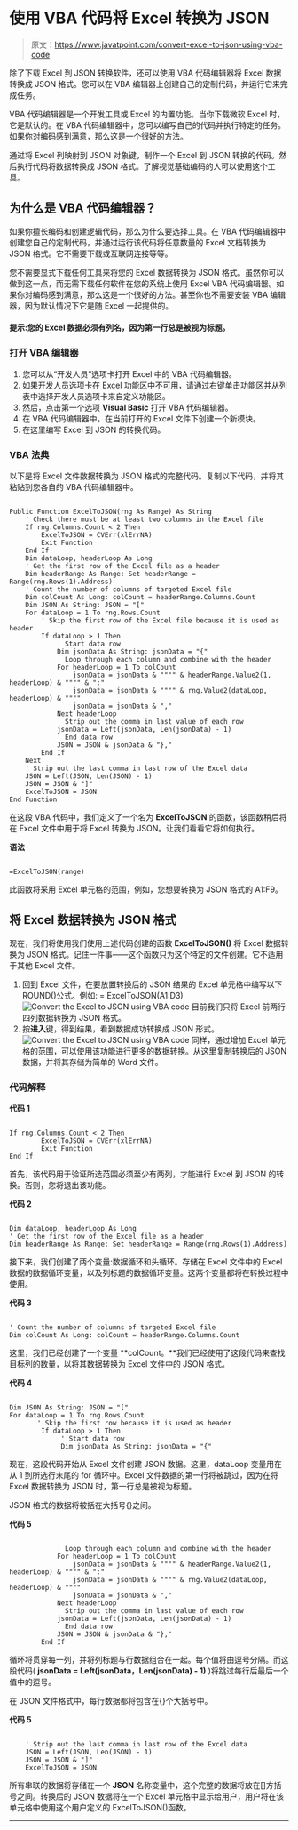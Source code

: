 # 使用 VBA 代码将 Excel 转换为 JSON

> 原文：<https://www.javatpoint.com/convert-excel-to-json-using-vba-code>

除了下载 Excel 到 JSON 转换软件，还可以使用 VBA 代码编辑器将 Excel 数据转换成 JSON 格式。您可以在 VBA 编辑器上创建自己的定制代码，并运行它来完成任务。

VBA 代码编辑器是一个开发工具或 Excel 的内置功能。当你下载微软 Excel 时，它是默认的。在 VBA 代码编辑器中，您可以编写自己的代码并执行特定的任务。如果你对编码感到满意，那么这是一个很好的方法。

通过将 Excel 列映射到 JSON 对象键，制作一个 Excel 到 JSON 转换的代码。然后执行代码将数据转换成 JSON 格式。了解视觉基础编码的人可以使用这个工具。

## 为什么是 VBA 代码编辑器？

如果你擅长编码和创建逻辑代码，那么为什么要选择工具。在 VBA 代码编辑器中创建您自己的定制代码，并通过运行该代码将任意数量的 Excel 文档转换为 JSON 格式。它不需要下载或互联网连接等等。

您不需要显式下载任何工具来将您的 Excel 数据转换为 JSON 格式。虽然你可以做到这一点，而无需下载任何软件在您的系统上使用 Excel VBA 代码编辑器。如果你对编码感到满意，那么这是一个很好的方法。甚至你也不需要安装 VBA 编辑器，因为默认情况下它是随 Excel 一起提供的。

#### 提示:您的 Excel 数据必须有列名，因为第一行总是被视为标题。

### 打开 VBA 编辑器

1.  您可以从“开发人员”选项卡打开 Excel 中的 VBA 代码编辑器。
2.  如果开发人员选项卡在 Excel 功能区中不可用，请通过右键单击功能区并从列表中选择开发人员选项卡来自定义功能区。
3.  然后，点击第一个选项 **Visual Basic** 打开 VBA 代码编辑器。
4.  在 VBA 代码编辑器中，在当前打开的 Excel 文件下创建一个新模块。
5.  在这里编写 Excel 到 JSON 的转换代码。

### VBA 法典

以下是将 Excel 文件数据转换为 JSON 格式的完整代码。复制以下代码，并将其粘贴到您各自的 VBA 代码编辑器中。

```

Public Function ExcelToJSON(rng As Range) As String
    ' Check there must be at least two columns in the Excel file
    If rng.Columns.Count < 2 Then
        ExcelToJSON = CVErr(xlErrNA)
        Exit Function
    End If
    Dim dataLoop, headerLoop As Long
    ' Get the first row of the Excel file as a header 
    Dim headerRange As Range: Set headerRange = Range(rng.Rows(1).Address)   
    ' Count the number of columns of targeted Excel file
    Dim colCount As Long: colCount = headerRange.Columns.Count   
    Dim JSON As String: JSON = "["    
    For dataLoop = 1 To rng.Rows.Count
        ' Skip the first row of the Excel file because it is used as header
        If dataLoop > 1 Then
            ' Start data row
            Dim jsonData As String: jsonData = "{"            
            ' Loop through each column and combine with the header
            For headerLoop = 1 To colCount
                jsonData = jsonData & """" & headerRange.Value2(1, headerLoop) & """" & ":"
                jsonData = jsonData & """" & rng.Value2(dataLoop, headerLoop) & """"
                jsonData = jsonData & ","
            Next headerLoop            
            ' Strip out the comma in last value of each row
            jsonData = Left(jsonData, Len(jsonData) - 1)            
            ' End data row
            JSON = JSON & jsonData & "},"
        End If
    Next    
    ' Strip out the last comma in last row of the Excel data
    JSON = Left(JSON, Len(JSON) - 1)   
    JSON = JSON & "]"    
    ExcelToJSON = JSON
End Function

```

在这段 VBA 代码中，我们定义了一个名为 **ExcelToJSON** 的函数，该函数稍后将在 Excel 文件中用于将 Excel 转换为 JSON。让我们看看它将如何执行。

**语法**

```

=ExcelToJSON(range)

```

此函数将采用 Excel 单元格的范围，例如，您想要转换为 JSON 格式的 A1:F9。

## 将 Excel 数据转换为 JSON 格式

现在，我们将使用我们使用上述代码创建的函数 **ExcelToJSON()** 将 Excel 数据转换为 JSON 格式。记住一件事——这个函数只为这个特定的文件创建。它不适用于其他 Excel 文件。

1.  回到 Excel 文件，在要放置转换后的 JSON 结果的 Excel 单元格中编写以下 ROUND()公式。例如:
    = ExcelToJSON(A1:D3)
    ![Convert the Excel to JSON using VBA code](img/d3bf9fe0ed5c1a2c41e7fe99e625b417.png)
    目前我们只将 Excel 前两行四列数据转换为 JSON 格式。
2.  按**进入**键，得到结果，看到数据成功转换成 JSON 形式。
    ![Convert the Excel to JSON using VBA code](img/e4e897c7b9b01146eff9875df6284cc0.png)
    同样，通过增加 Excel 单元格的范围，可以使用该功能进行更多的数据转换。从这里复制转换后的 JSON 数据，并将其存储为简单的 Word 文件。

### 代码解释

**代码 1**

```

If rng.Columns.Count < 2 Then
        ExcelToJSON = CVErr(xlErrNA)
        Exit Function
End If

```

首先，该代码用于验证所选范围必须至少有两列，才能进行 Excel 到 JSON 的转换。否则，您将退出该功能。

**代码 2**

```

Dim dataLoop, headerLoop As Long
' Get the first row of the Excel file as a header 
Dim headerRange As Range: Set headerRange = Range(rng.Rows(1).Address)

```

接下来，我们创建了两个变量:数据循环和头循环。存储在 Excel 文件中的 Excel 数据的数据循环变量，以及列标题的数据循环变量。这两个变量都将在转换过程中使用。

**代码 3**

```

' Count the number of columns of targeted Excel file
Dim colCount As Long: colCount = headerRange.Columns.Count

```

这里，我们已经创建了一个变量 **colCount。**我们已经使用了这段代码来查找目标列的数量，以将其数据转换为 Excel 文件中的 JSON 格式。

**代码 4**

```

Dim JSON As String: JSON = "["   
For dataLoop = 1 To rng.Rows.Count
       ' Skip the first row because it is used as header
        If dataLoop > 1 Then
             ' Start data row
             Dim jsonData As String: jsonData = "{"

```

现在，这段代码开始从 Excel 文件创建 JSON 数据。这里，dataLoop 变量用在从 1 到所选行末尾的 for 循环中。Excel 文件数据的第一行将被跳过，因为在将 Excel 数据转换为 JSON 时，第一行总是被视为标题。

JSON 格式的数据将被括在大括号{}之间。

**代码 5**

```

            ' Loop through each column and combine with the header
            For headerLoop = 1 To colCount
                jsonData = jsonData & """" & headerRange.Value2(1, headerLoop) & """" & ":"
                jsonData = jsonData & """" & rng.Value2(dataLoop, headerLoop) & """"
                jsonData = jsonData & ","
            Next headerLoop            
            ' Strip out the comma in last value of each row
            jsonData = Left(jsonData, Len(jsonData) - 1)            
            ' End data row
            JSON = JSON & jsonData & "},"
        End If

```

循环将贯穿每一列，并将列标题与行数据组合在一起。每个值将由逗号分隔。而这段代码( **jsonData = Left(jsonData，Len(jsonData) - 1)** )将跳过每行后最后一个值中的逗号。

在 JSON 文件格式中，每行数据都将包含在{}个大括号中。

**代码 5**

```

    ' Strip out the last comma in last row of the Excel data
    JSON = Left(JSON, Len(JSON) - 1)    
    JSON = JSON & "]"    
    ExcelToJSON = JSON

```

所有串联的数据将存储在一个 **JSON** 名称变量中，这个完整的数据将放在[]方括号之间。转换后的 JSON 数据将在一个 Excel 单元格中显示给用户，用户将在该单元格中使用这个用户定义的 ExcelToJSON()函数。

* * *